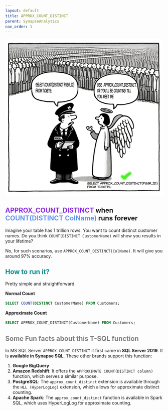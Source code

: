 ```yaml
---
layout: default
title: APPROX_COUNT_DISTINCT
parent: SynapseAnalytics
nav_order: 1
---
```


![alt text](apprxcntdis.png)

## <span style="color: BlueViolet">APPROX_COUNT_DISTINCT</span> when <span style="color: CornflowerBlue">COUNT(DISTINCT ColName)</span> runs forever

Imagine your table has 1 trillion rows. You want to count distinct customer names. Do you think `COUNT(DISTINCT CustomerName)` will show you results in your lifetime?

No, for such scenarios, use `APPROX_COUNT_DISTINCT(ColName)`. It will give you around 97% accuracy.

## <span style="color: DarkCyan">How to run it?</span>

Pretty simple and straightforward.

**Normal Count**
```sql
SELECT COUNT(DISTINCT CustomerName) FROM Customers;
```

**Approximate Count**

```sql 
SELECT APPROX_COUNT_DISTINCT(CustomerName) FROM Customers; 
```
## <span style="color: Gray">Some Fun facts about this T-SQL function</span>

In MS SQL Server `APPROX_COUNT_DISTINCT` it first came in **SQL Server 2019**. It is **available in Synapse SQL**. These other brands support this function:

1. **Google BigQuery**
2. **Amazon Redshift**: It offers the `APPROXIMATE COUNT(DISTINCT column)` function, which serves a similar purpose.
3. **PostgreSQL**: The `approx_count_distinct` extension is available through the `HLL (HyperLogLog)` extension, which allows for approximate distinct counting.
4. **Apache Spark**: The `approx_count_distinct` function is available in Spark SQL, which uses HyperLogLog for approximate counting.
